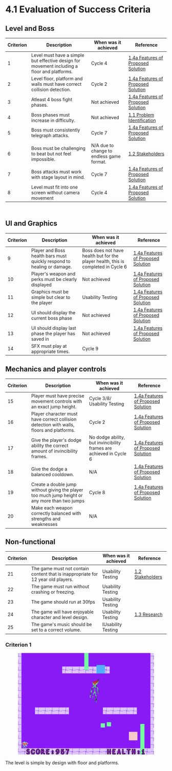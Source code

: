 # 4.1 Evaluation of Success Criteria



## Level and Boss

| Criterion | Description                                                                                 | When was it achieved                      | Reference                                                                                                                                                      |
| --------- | ------------------------------------------------------------------------------------------- | ----------------------------------------- | -------------------------------------------------------------------------------------------------------------------------------------------------------------- |
| 1         | Level must have a simple but effective design for movement including a floor and platforms. | Cycle 4                                   | ​[1.4a Features of Proposed Solution](https://app.gitbook.com/o/-MM\_7qMOfSgqBidGd9EN/s/dmNf7yxfztX0St1UVU1n/analysis/1.4a-features-of-the-proposed-solution)​ |
| 2         | Level floor, platform and walls must have correct collision detection.                      | Cycle 2                                   | ​[1.4a Features of Proposed Solution](https://app.gitbook.com/o/-MM\_7qMOfSgqBidGd9EN/s/dmNf7yxfztX0St1UVU1n/analysis/1.4a-features-of-the-proposed-solution)​ |
| 3         | Atleast 4 boss fight phases.                                                                | Not achieved                              | ​[1.4a Features of Proposed Solution](https://app.gitbook.com/o/-MM\_7qMOfSgqBidGd9EN/s/dmNf7yxfztX0St1UVU1n/analysis/1.4a-features-of-the-proposed-solution)​ |
| 4         | Boss phases must increase in difficulty.                                                    | Not achieved                              | ​[1.1 Problem Identification](https://app.gitbook.com/o/-MM\_7qMOfSgqBidGd9EN/s/dmNf7yxfztX0St1UVU1n/analysis/1.1-problem-identification)​                     |
| 5         | Boss must consistently telegraph attacks.                                                   | Cycle 7                                   | ​[1.4a Features of Proposed Solution](https://app.gitbook.com/o/-MM\_7qMOfSgqBidGd9EN/s/dmNf7yxfztX0St1UVU1n/analysis/1.4a-features-of-the-proposed-solution)​ |
| 6         | Boss must be challenging to beat but not feel impossible.                                   | N/A due to change to endless game format. | ​[1.2 Stakeholders](https://app.gitbook.com/o/-MM\_7qMOfSgqBidGd9EN/s/dmNf7yxfztX0St1UVU1n/analysis/1.2-stakeholders)​                                         |
| 7         | Boss attacks must work with stage layout in mind.                                           | Cycle 7                                   | ​[1.4a Features of Proposed Solution](https://app.gitbook.com/o/-MM\_7qMOfSgqBidGd9EN/s/dmNf7yxfztX0St1UVU1n/analysis/1.4a-features-of-the-proposed-solution)​ |
| 8         | Level must fit into one screen without camera movement                                      | Cycle 4                                   | ​[1.4a Features of Proposed Solution](https://app.gitbook.com/o/-MM\_7qMOfSgqBidGd9EN/s/dmNf7yxfztX0St1UVU1n/analysis/1.4a-features-of-the-proposed-solution)​ |

\
UI and Graphics <a href="#ui-and-graphics" id="ui-and-graphics"></a>
--------------------------------------------------------------------

| Criterion | Description                                                            | When was it achieved                                                              | Reference                                                                                                                                                      |
| --------- | ---------------------------------------------------------------------- | --------------------------------------------------------------------------------- | -------------------------------------------------------------------------------------------------------------------------------------------------------------- |
| 9         | Player and Boss health bars must quickly respond to healing or damage. | Boss does not have health but for the player health, this is completed in Cycle 6 | ​[1.4a Features of Proposed Solution](https://app.gitbook.com/o/-MM\_7qMOfSgqBidGd9EN/s/dmNf7yxfztX0St1UVU1n/analysis/1.4a-features-of-the-proposed-solution)​ |
| 10        | Player's weapon and perks must be clearly displayed                    | Not achieved                                                                      | ​[1.4a Features of Proposed Solution](https://app.gitbook.com/o/-MM\_7qMOfSgqBidGd9EN/s/dmNf7yxfztX0St1UVU1n/analysis/1.4a-features-of-the-proposed-solution)​ |
| 11        | Graphics must be simple but clear to the player                        | Usability Testing                                                                 | ​[1.4a Features of Proposed Solution](https://app.gitbook.com/o/-MM\_7qMOfSgqBidGd9EN/s/dmNf7yxfztX0St1UVU1n/analysis/1.4a-features-of-the-proposed-solution)​ |
| 12        | UI should display the current boss phase                               | Not achieved                                                                      | ​[1.4a Features of Proposed Solution](https://app.gitbook.com/o/-MM\_7qMOfSgqBidGd9EN/s/dmNf7yxfztX0St1UVU1n/analysis/1.4a-features-of-the-proposed-solution)​ |
| 13        | UI should display last phase the player has saved in                   | Not achieved                                                                      | ​[1.4a Features of Proposed Solution](https://app.gitbook.com/o/-MM\_7qMOfSgqBidGd9EN/s/dmNf7yxfztX0St1UVU1n/analysis/1.4a-features-of-the-proposed-solution)​ |
| 14        | SFX must play at appropriate times.                                    | Cycle 9                                                                           |                                                                                                                                                                |

## Mechanics and player controls <a href="#mechanics-and-player-controls" id="mechanics-and-player-controls"></a>

| Criterion | Description                                                                                    | When was it achieved                                               | Reference                                                                                                                                                      |
| --------- | ---------------------------------------------------------------------------------------------- | ------------------------------------------------------------------ | -------------------------------------------------------------------------------------------------------------------------------------------------------------- |
| 15        | Player must have precise movement controls with an exact jump height.                          | Cycle 3/8/ Usability Testing                                       | ​[1.4a Features of Proposed Solution](https://app.gitbook.com/o/-MM\_7qMOfSgqBidGd9EN/s/dmNf7yxfztX0St1UVU1n/analysis/1.4a-features-of-the-proposed-solution)​ |
| 16        | Player character must have correct collision detection with walls, floors and platforms.       | Cycle 2                                                            | ​[1.4a Features of Proposed Solution](https://app.gitbook.com/o/-MM\_7qMOfSgqBidGd9EN/s/dmNf7yxfztX0St1UVU1n/analysis/1.4a-features-of-the-proposed-solution)​ |
| 17        | Give the player's dodge ability the correct amount of invincibility frames.                    | No dodge ability, but invincibility frames are achieved in Cycle 6 | ​[1.4a Features of Proposed Solution](https://app.gitbook.com/o/-MM\_7qMOfSgqBidGd9EN/s/dmNf7yxfztX0St1UVU1n/analysis/1.4a-features-of-the-proposed-solution)​ |
| 18        | Give the dodge a balanced cooldown.                                                            | N/A                                                                | ​[1.4a Features of Proposed Solution](https://app.gitbook.com/o/-MM\_7qMOfSgqBidGd9EN/s/dmNf7yxfztX0St1UVU1n/analysis/1.4a-features-of-the-proposed-solution)​ |
| 19        | Create a double jump without giving the player too much jump height or any more than two jumps | Cycle 8                                                            | ​[1.4a Features of Proposed Solution](https://app.gitbook.com/o/-MM\_7qMOfSgqBidGd9EN/s/dmNf7yxfztX0St1UVU1n/analysis/1.4a-features-of-the-proposed-solution)​ |
| 20        | Make each weapon correctly balanced with strengths and weaknesses                              | N/A                                                                |                                                                                                                                                                |

## Non-functional <a href="#non-functional" id="non-functional"></a>

| Criterion | Description                                                                      | When was it achieved | Reference                                                                                                                  |
| --------- | -------------------------------------------------------------------------------- | -------------------- | -------------------------------------------------------------------------------------------------------------------------- |
| 21        | The game must not contain content that is inappropriate for 12 year old players. | Usability Testing    | ​[1.2 Stakeholders](https://app.gitbook.com/o/-MM\_7qMOfSgqBidGd9EN/s/dmNf7yxfztX0St1UVU1n/analysis/1.2-stakeholders)​     |
| 22        | The game must run without crashing or freezing.                                  | Usability Testing    | ​                                                                                                                          |
| 23        | The game should run at 30fps                                                     | Usability Testing    | ​                                                                                                                          |
| 24        | The game will have enjoyable character and level design.                         | Usability Testing    | ​[1.3 Research](https://app.gitbook.com/o/-MM\_7qMOfSgqBidGd9EN/s/dmNf7yxfztX0St1UVU1n/analysis/1.3-research-the-problem)​ |
| 25        | The game's music should be set to a correct volume.                              | IUsability Testing   |                                                                                                                            |

### Criterion 1

<figure><img src="../.gitbook/assets/Screenshot 2023-01-24 at 11.57.25.png" alt=""><figcaption></figcaption></figure>

The level is simple by design with floor and platforms.

###

###

